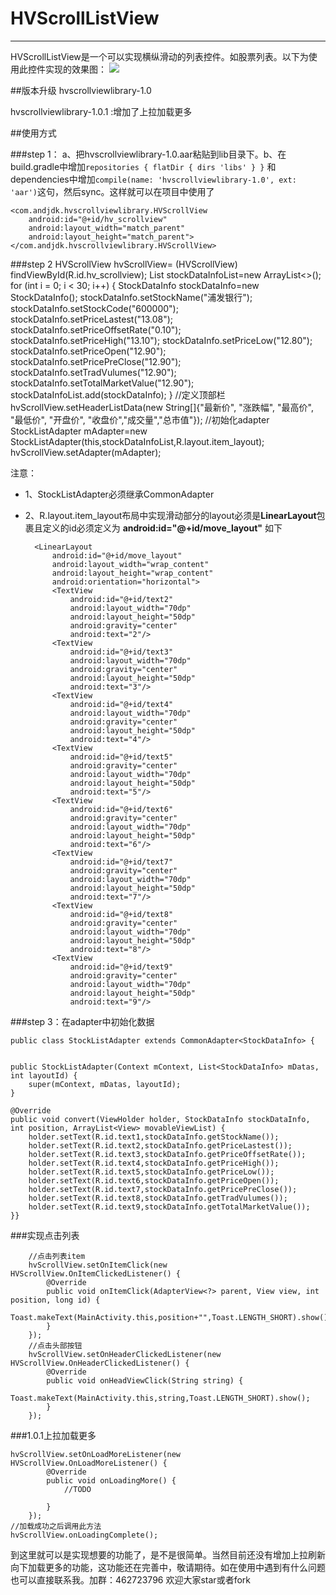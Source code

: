 # HVScrollListView
---
HVScrollListView是一个可以实现横纵滑动的列表控件。如股票列表。以下为使用此控件实现的效果图：
![](https://github.com/andjdk/HVScrollListView/blob/master/index.gif)

##版本升级
hvscrollviewlibrary-1.0

hvscrollviewlibrary-1.0.1 :增加了上拉加载更多

##使用方式

###step 1：
 a、把hvscrollviewlibrary-1.0.aar粘贴到lib目录下。b、在build.gradle中增加`repositories {
    flatDir {
        dirs 'libs'
    }
}` 和dependencies中增加`compile(name: 'hvscrollviewlibrary-1.0', ext: 'aar')`这句，然后sync。这样就可以在项目中使用了





    <com.andjdk.hvscrollviewlibrary.HVScrollView
        android:id="@+id/hv_scrollview"
        android:layout_width="match_parent"
        android:layout_height="match_parent">
    </com.andjdk.hvscrollviewlibrary.HVScrollView>

###step 2
    HVScrollView hvScrollView= (HVScrollView) findViewById(R.id.hv_scrollview);
        List<StockDataInfo> stockDataInfoList=new ArrayList<>();
        for (int i = 0; i < 30; i++) {
            StockDataInfo stockDataInfo=new StockDataInfo();
            stockDataInfo.setStockName("浦发银行");
            stockDataInfo.setStockCode("600000");
            stockDataInfo.setPriceLastest("13.08");
            stockDataInfo.setPriceOffsetRate("0.10");
            stockDataInfo.setPriceHigh("13.10");
            stockDataInfo.setPriceLow("12.80");
            stockDataInfo.setPriceOpen("12.90");
            stockDataInfo.setPricePreClose("12.90");
            stockDataInfo.setTradVulumes("12.90");
            stockDataInfo.setTotalMarketValue("12.90");
            stockDataInfoList.add(stockDataInfo);
        }
        //定义顶部栏
        hvScrollView.setHeaderListData(new String[]{"最新价", "涨跌幅", "最高价", "最低价", "开盘价", "收盘价","成交量","总市值"});
		//初始化adapter
        StockListAdapter mAdapter=new StockListAdapter(this,stockDataInfoList,R.layout.item_layout);		
        hvScrollView.setAdapter(mAdapter);

        

注意：

- 1、StockListAdapter必须继承CommonAdapter
- 2、R.layout.item_layout布局中实现滑动部分的layout必须是**LinearLayout**包裹且定义的id必须定义为 **android:id="@+id/move\_layout"**
如下

   
        <LinearLayout
        	android:id="@+id/move_layout"
        	android:layout_width="wrap_content"
        	android:layout_height="wrap_content"
        	android:orientation="horizontal">
	        <TextView
	            android:id="@+id/text2"
	            android:layout_width="70dp"
	            android:layout_height="50dp"
	            android:gravity="center"
	            android:text="2"/>
	        <TextView
	            android:id="@+id/text3"
	            android:layout_width="70dp"
	            android:gravity="center"
	            android:layout_height="50dp"
	            android:text="3"/>
	        <TextView
	            android:id="@+id/text4"
	            android:layout_width="70dp"
	            android:gravity="center"
	            android:layout_height="50dp"
	            android:text="4"/>
	        <TextView
	            android:id="@+id/text5"
	            android:gravity="center"
	            android:layout_width="70dp"
	            android:layout_height="50dp"
	            android:text="5"/>
	        <TextView
	            android:id="@+id/text6"
	            android:gravity="center"
	            android:layout_width="70dp"
	            android:layout_height="50dp"
	            android:text="6"/>
	        <TextView
	            android:id="@+id/text7"
	            android:gravity="center"
	            android:layout_width="70dp"
	            android:layout_height="50dp"
	            android:text="7"/>
	        <TextView
	            android:id="@+id/text8"
	            android:gravity="center"
	            android:layout_width="70dp"
	            android:layout_height="50dp"
	            android:text="8"/>
	        <TextView
	            android:id="@+id/text9"
	            android:gravity="center"
	            android:layout_width="70dp"
	            android:layout_height="50dp"
	            android:text="9"/>
    </LinearLayout>
    


###step 3：在adapter中初始化数据

	
    public class StockListAdapter extends CommonAdapter<StockDataInfo> {


    public StockListAdapter(Context mContext, List<StockDataInfo> mDatas, int layoutId) {
        super(mContext, mDatas, layoutId);
    }

    @Override
    public void convert(ViewHolder holder, StockDataInfo stockDataInfo, int position, ArrayList<View> movableViewList) {
        holder.setText(R.id.text1,stockDataInfo.getStockName());
        holder.setText(R.id.text2,stockDataInfo.getPriceLastest());
        holder.setText(R.id.text3,stockDataInfo.getPriceOffsetRate());
        holder.setText(R.id.text4,stockDataInfo.getPriceHigh());
        holder.setText(R.id.text5,stockDataInfo.getPriceLow());
        holder.setText(R.id.text6,stockDataInfo.getPriceOpen());
        holder.setText(R.id.text7,stockDataInfo.getPricePreClose());
        holder.setText(R.id.text8,stockDataInfo.getTradVulumes());
        holder.setText(R.id.text9,stockDataInfo.getTotalMarketValue());
    }}


###实现点击列表

    	//点击列表item
        hvScrollView.setOnItemClick(new HVScrollView.OnItemClickedListener() {
            @Override
            public void onItemClick(AdapterView<?> parent, View view, int position, long id) {
                Toast.makeText(MainActivity.this,position+"",Toast.LENGTH_SHORT).show();
            }
        });
        //点击头部按钮
        hvScrollView.setOnHeaderClickedListener(new HVScrollView.OnHeaderClickedListener() {
            @Override
            public void onHeadViewClick(String string) {
                Toast.makeText(MainActivity.this,string,Toast.LENGTH_SHORT).show();
            }
        });

###1.0.1上拉加载更多

    hvScrollView.setOnLoadMoreListener(new HVScrollView.OnLoadMoreListener() {
            @Override
            public void onLoadingMore() {
                //TODO 

            }
        });
	//加载成功之后调用此方法
    hvScrollView.onLoadingComplete();



到这里就可以是实现想要的功能了，是不是很简单。当然目前还没有增加上拉刷新向下加载更多的功能，这功能还在完善中，敬请期待。如在使用中遇到有什么问题也可以直接联系我。加群：462723796 欢迎大家star或者fork